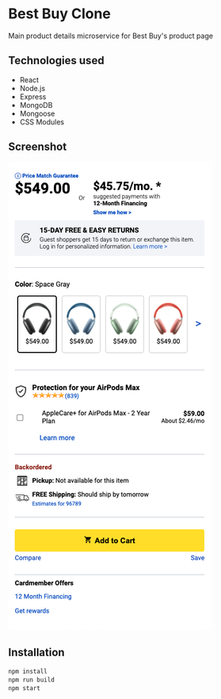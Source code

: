 # Best Buy Clone
Main product details microservice for Best Buy's product page

## Technologies used
* React
* Node.js
* Express
* MongoDB
* Mongoose
* CSS Modules

## Screenshot
![Main product details screenshot](/screenshots/item-details.png)

## Installation
```bash
npm install
npm run build
npm start
```
